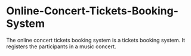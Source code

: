 # Online-Concert-Tickets-Booking-System
The online concert tickets booking system is a tickets booking system. It registers the participants in a music concert.
